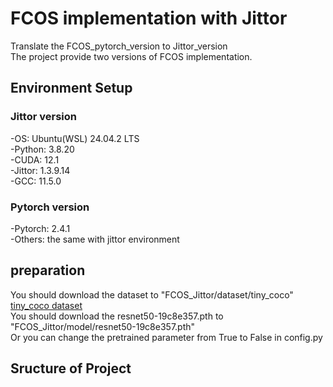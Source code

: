 # FCOS implementation with Jittor<br>
Translate the FCOS_pytorch_version to Jittor_version<br>
The project provide two versions of FCOS implementation.<br>
## Environment Setup<br>
### Jittor version<br>
-OS: Ubuntu(WSL) 24.04.2 LTS<br>
-Python: 3.8.20<br>
-CUDA: 12.1<br>
-Jittor: 1.3.9.14<br>
-GCC: 11.5.0<br>
### Pytorch version<br>
-Pytorch: 2.4.1<br>
-Others: the same with jittor environment<br>
## preparation
You should download the dataset to  "FCOS_Jittor/dataset/tiny_coco"<br>
[tiny_coco dataset](https://www.kaggle.com/datasets/weipengchao/tiny-coco1k) <br>
You should download the resnet50-19c8e357.pth to "FCOS_Jittor/model/resnet50-19c8e357.pth"<br>
Or you can change the pretrained parameter from True to False in config.py<br>
## Sructure of Project






